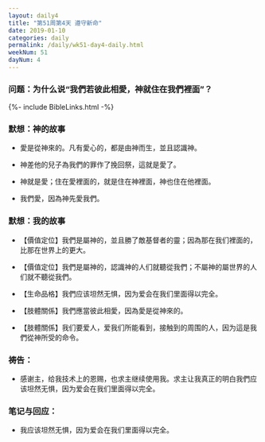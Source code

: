 ```yaml
---
layout: daily4
title: "第51周第4天 遵守新命"
date: 2019-01-10
categories: daily
permalink: /daily/wk51-day4-daily.html
weekNum: 51
dayNum: 4
---
```


### 问题：为什么说“我們若彼此相愛，神就住在我們裡面”？

{%- include BibleLinks.html -%}

### 默想：神的故事 
+ 愛是從神來的。凡有愛心的，都是由神而生，並且認識神。

+ 神差他的兒子為我們的罪作了挽回祭，這就是愛了。

+ 神就是愛；住在愛裡面的，就是住在神裡面，神也住在他裡面。

+ 我們愛，因為神先愛我們。

### 默想：我的故事
+ 【價值定位】我們是屬神的，並且勝了敵基督者的靈；因為那在我们裡面的，比那在世界上的更大。

+ 【價值定位】我們是屬神的，認識神的人们就聽從我們；不屬神的屬世界的人们就不聽從我們。

+ 【生命品格】我們应该坦然无惧，因为爱会在我们里面得以完全。

+ 【肢體關係】我們應當彼此相愛，因為愛是從神來的。

+ 【肢體關係】我们要爱人，爱我们所能看到，接触到的周围的人，因为這是我們從神所受的命令。

### 祷告：

+ 感谢主，给我技术上的恩赐，也求主继续使用我。求主让我真正的明白我們应该坦然无惧，因为爱会在我们里面得以完全。

### 笔记与回应：

+ 我应该坦然无惧，因为爱会在我们里面得以完全。